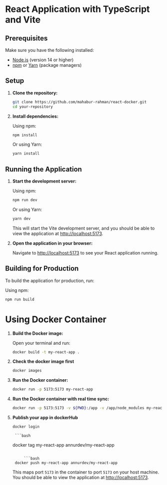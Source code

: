 # React Application with TypeScript and Vite

## Prerequisites

Make sure you have the following installed:

- [Node.js](https://nodejs.org/) (version 14 or higher)
- [npm](https://www.npmjs.com/) or [Yarn](https://yarnpkg.com/) (package managers)

## Setup

1. **Clone the repository:**

    ```bash
    git clone https://github.com/mahabur-rahman/react-docker.git
    cd your-repository
    ```

2. **Install dependencies:**

    Using npm:

    ```bash
    npm install
    ```

    Or using Yarn:

    ```bash
    yarn install
    ```

## Running the Application

1. **Start the development server:**

    Using npm:

    ```bash
    npm run dev
    ```

    Or using Yarn:

    ```bash
    yarn dev
    ```

    This will start the Vite development server, and you should be able to view the application at [http://localhost:5173](http://localhost:5173).

2. **Open the application in your browser:**

    Navigate to [http://localhost:5173](http://localhost:5173) to see your React application running.

## Building for Production

To build the application for production, run:

Using npm:

```bash
npm run build
```

# Using Docker Container

1. **Build the Docker image:**

    Open your terminal and run:

    ```bash
    docker build -t my-react-app .
    ```
    
2. **Check the docker image first**

    ```bash
    docker images
    ```


3. **Run the Docker container:**

    ```bash
    docker run -p 5173:5173 my-react-app
    ```

3. **Run the Docker container with real time sync:**

    ```bash
    docker run -p 5173:5173 -v ${PWD}:/app -v /app/node_modules my-react-app
    ```


4. **Publish your app in dockerHub**

    ```bash
    docker login
    ```

        ```bash
     docker tag my-react-app annurdev/my-react-app
    ```

         ```bash
     docker push my-react-app annurdev/my-react-app
    ```




    This maps port `5173` in the container to port `5173` on your host machine. You should be able to view the application at [http://localhost:5173](http://localhost:5173).

